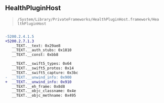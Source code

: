 ## HealthPluginHost

> `/System/Library/PrivateFrameworks/HealthPluginHost.framework/HealthPluginHost`

```diff

-5200.2.4.1.5
+5200.2.7.1.3
   __TEXT.__text: 0x29ae8
   __TEXT.__auth_stubs: 0x1810
   __TEXT.__const: 0xbb8

   __TEXT.__swift5_types: 0x64
   __TEXT.__swift5_protos: 0x14
   __TEXT.__swift5_capture: 0x3bc
-  __TEXT.__unwind_info: 0x900
+  __TEXT.__unwind_info: 0x910
   __TEXT.__eh_frame: 0x8d8
   __TEXT.__objc_classname: 0x4e
   __TEXT.__objc_methname: 0x495

```
